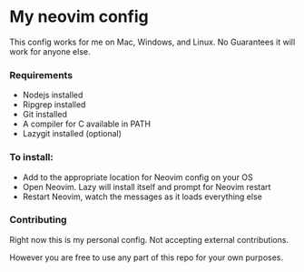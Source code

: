 # My neovim config

This config works for me on Mac, Windows, and Linux. No Guarantees it will work for anyone else. 


### Requirements

- Nodejs installed
- Ripgrep installed
- Git installed
- A compiler for C available in PATH
- Lazygit installed (optional)

### To install: 
- Add to the appropriate location for Neovim config on your OS
- Open Neovim. Lazy will install itself and prompt for Neovim restart
- Restart Neovim, watch the messages as it loads everything else

### Contributing

Right now this is my personal config. Not accepting external contributions. 

However you are free to use any part of this repo for your own purposes. 
